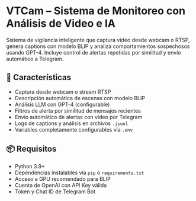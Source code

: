 # VTCam – Sistema de Monitoreo con Análisis de Video e IA

Sistema de vigilancia inteligente que captura video desde webcam o RTSP, genera captions con modelo BLIP y analiza comportamientos sospechosos usando GPT-4. Incluye control de alertas repetidas por similitud y envío automático a Telegram.

## 🧠 Características

- Captura desde webcam o stream RTSP
- Descripción automática de escenas con modelo BLIP
- Análisis LLM con GPT-4 (configurable)
- Filtros de alerta por similitud de mensajes recientes
- Envío automático de alertas con video por Telegram
- Logs de captions y análisis en archivos `.jsonl`
- Variables completamente configurables vía `.env`

## 📦 Requisitos

- Python 3.9+
- Dependencias instalables vía `pip` o `requirements.txt`
- Acceso a GPU recomendado para BLIP
- Cuenta de OpenAI con API Key válida
- Token y Chat ID de Telegram Bot

